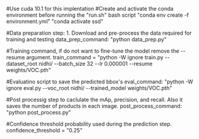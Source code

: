 <!-- #Run the "run.sh" bash script to do all the steps -->

#Use cuda 10.1 for this implentation
#Create and activate the conda environment before running the "run.sh" bash script
"conda env create -f environment.yml"
"conda activate ssd"

#Data preparation step: 1. Download and pre-process the data required for training and testing
data_prep_command: "python data_prep.py"

#Training command, if do not want to fine-tune the model remove the --resume argument.
train_command = "python -W ignore train.py --dataset_root nidhi/ --batch_size 32 --lr 0.000001 --resume weights/VOC.pth"

#Evaluatino script to save the predicted bbox's
eval_command: "python -W ignore eval.py --voc_root nidhi/ --trained_model weights/VOC.pth"

#Post processig step to caclulate the mAp, precision, and recall. Also it saves the number of products in each image.
post_process_command: "python post_process.py"


#Confidence threshold probability used during the prediction step.
confidence_threshold = "0.25"
